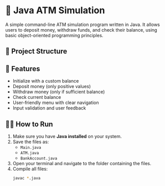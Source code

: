 # 🏧 Java ATM Simulation

A simple command-line ATM simulation program written in Java. It allows users to deposit money, withdraw funds, and check their balance, using basic object-oriented programming principles.

## 📁 Project Structure


## 🚀 Features

- Initialize with a custom balance
- Deposit money (only positive values)
- Withdraw money (only if sufficient balance)
- Check current balance
- User-friendly menu with clear navigation
- Input validation and user feedback

## 🧑‍💻 How to Run

1. Make sure you have **Java installed** on your system.
2. Save the files as:
   - `Main.java`
   - `ATM.java`
   - `BankAccount.java`
3. Open your terminal and navigate to the folder containing the files.
4. Compile all files:
   ```bash
   javac *.java

